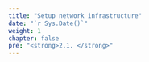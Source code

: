 ```yaml
---
title: "Setup network infrastructure"
date: "`r Sys.Date()`"
weight: 1
chapter: false
pre: "<strong>2.1. </strong>"
---
```

